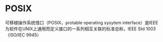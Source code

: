 # POSIX

可移植操作系统借口（POSIX，protable operating sysytem interface）是IEEE为软件在UNIX上通用而定义接口的一系列相互关联的标准总称，IEEE Std 1003（ISO/IEC 9945）